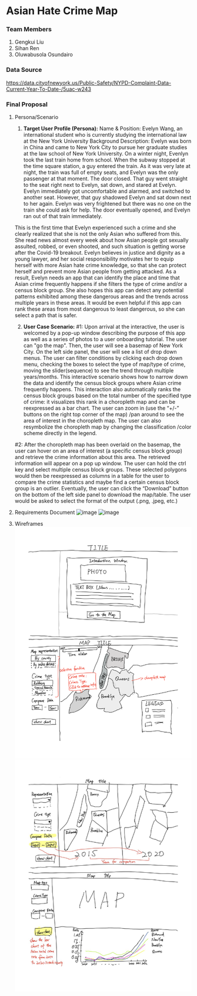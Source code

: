 # Asian Hate Crime Map

### Team Members
1. Gengkui Liu
2. Sihan Ren
3. Oluwabusola Osundairo
### Data Source
https://data.cityofnewyork.us/Public-Safety/NYPD-Complaint-Data-Current-Year-To-Date-/5uac-w243

### Final Proposal
1. Persona/Scenario
    1. **Target User Profile (Persona):**
    Name & Position: Evelyn Wang, an international student who is currently studying the international law at the New York University
    Background Description: Evelyn was born in China and came to New York City to pursue her graduate studies at the law school of New York University. On a winter         night, Evenlyn took the last train home from school. When the subway stopped at the time square station, a guy entered the train. As it was very late at night, the     train was full of empty seats, and Evelyn was the only passenger at that moment. The door closed. That guy went straight to the seat right next to Evelyn, sat         down, and stared at Evelyn. Evelyn immediately got uncomfortable and alarmed, and switched to another seat. However, that guy shadowed Evelyn and sat down next to     her again. Evelyn was very frightened but there was no one on the train she could ask for help. The door eventually opened, and Evelyn ran out of that train           immediately. 

    This is the first time that Evelyn experienced such a crime and she clearly realized that she is not the only Asian who suffered from this. She read news almost       every week about how Asian people got sexually assulted, robbed, or even shooted, and such situation is getting worse after the Covid-19 breakout. Evelyn believes     in justice and dignity as a young lawyer, and her social responsibility motivates her to equip herself with more Asian hate crime knowledge, so that she can           protect herself and prevent more Asian people from getting attacked. As a result, Evelyn needs an app that can identify the place and time that Asian crime             frequently happens if she filters the type of crime and/or a census block group. She also hopes this app can detect any potential patterns exhibited among these       dangerous areas and the trends across multiple years in these areas. It would be even helpful if this app can rank these areas from most dangerous to least             dangerous, so she can select a path that is safer. 

    2. **User Case Scenario:**
    #1: Upon arrival at the interactive, the user is welcomed by a pop-up window describing the purpose of this app as well as a series of photos to a user onboarding         tutorial. The user can "go the map". Then, the user will see a basemap of New York City. On the left side panel, the user will see a list of drop down menus. The user can filter conditions by clicking each drop down menu, checking the boxes to select the type of map/type of crime, moving the slider(sequence) to see the trend through multiple years/months. This interactive scenario shows how to narrow down the data and identify the census block groups where Asian crime frequently happens. This interaction also automatically ranks the census block groups based on the total number of the specified type of crime: it  visualizes this rank in a choropleth map and can be reexpressed as a bar chart. The user can zoom in (use the “+/-” buttons on the right top corner of the map) /pan around to see the area of interest in the choropleth map. The user can also resymbolize the choropleth map by changing the classification /color scheme directly in the legend.

    #2: After the choropleth map has been overlaid on the basemap, the user can hover on an area of interest (a specific census block group) and retrieve the crime         information about this area. The retrieved information will appear on a pop up window. The user can hold the ctrl key and select multiple census block groups.         These selected polygons would then be reexpressed as columns in a  table for the user to compare the crime statistics and maybe find a certain census block group       is an outlier. Eventually, the user can click the “Download” button on the bottom of the left side panel to download the map/table. The user would be asked to         select the format of the output (.png, .jpeg, etc.)
    
2. Requirements Document
![image](https://user-images.githubusercontent.com/71853197/163290433-17566cbb-ffc5-4d63-9765-326f4fe8ab50.png)
![image](https://user-images.githubusercontent.com/71853197/163290969-4be7647f-2d6a-42dc-989e-97f8e3c492fc.png)




3. Wireframes
![image](https://github.com/wellagainst/2022_HIVMAP/blob/main/img/Page1.png)
![image](https://github.com/wellagainst/2022_HIVMAP/blob/main/img/pic_2.jpg)






